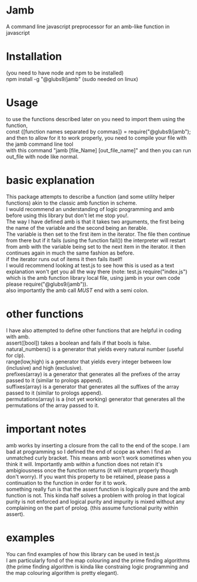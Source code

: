 # Jamb
A command line javascript preprocessor for an amb-like function in javascript

# Installation
(you need to have node and npm to be installed)                   
npm install -g "@glubs9/jamb" (sudo needed on linux)                       

# Usage
to use the functions described later on you need to import them using the function,                 
const {[function names separated by commas]} = require("@glubs9/jamb");             
and then to allow for it to work properly, you need to compile your file with the jamb command line tool                
with this command "jamb [file_Name] [out_file_name]" and then you can run out_file with node like normal.                            

# basic explanation
This package attempts to describe a function (and some utility helper functions) akin to the classic amb function in scheme.                  
I would recommend an understanding of logic programming and amb before using this library but don't let me stop you!.                           
The way I have defined amb is that it takes two arguments, the first being the name of the variable and the second being an iterable.                      
The variable is then set to the first item in the iterator. The file then continue from there but if it fails (using the function fail()) the interpreter will restart from amb with the variable being set to the next item in the iterator. it then continues again in much the same fashion as before.                  
if the iterator runs out of items it then fails itself!                                      
I would recommend looking at test.js to see how this is used as a text explanation won't get you all the way there (note: test.js require("index.js") which is the amb function library local file, using jamb in your own code please require("@glubs9/jamb")).            
also importantly the amb call *MUST* end with a semi colon.                           

# other functions 
I have also attempted to define other functions that are helpful in coding with amb.                      
assert([bool]) takes a boolean and fails if that bools is false.                   
natural_numbers() is a generator that yields every natural number (useful for clp).        
range(low,high) is a generator that yields every integer between low (inclusive) and high (exclusive).                       
prefixes(array) is a generator that generates all the prefixes of the array passed to it (similar to prologs append).                
suffixes(array) is a generator that generates all the suffixes of the array passed to it (similar to prologs append).                     
permutations(array) is a (not yet working) generator that generates all the permutations of the array passed to it.                         

# important notes
amb works by inserting a closure from the call to the end of the scope. I am bad at programming so I defined the end of scope as when I find an unmatched curly bracket. This means amb won't work sometimes when you think it will. Importantly amb within a function does not retain it's ambigiousness once the function returns (it will return properly though don't worry). If you want this property to be retained, please pass a continuation to the function in order for it to work.                   
something really fun is that the assert function is logically pure and the amb function is not. This kinda half solves a problem with prolog in that logical purity is not enforced and logical purity and impurity is mixed without any complaining on the part of prolog. (this assume functional purity within assert).                                 
# examples
You can find examples of how this library can be used in test.js             
I am particularly fond of the map colouring and the prime finding algorithms (the prime finding algorithm is kinda like constraing logic programming and the map colouring algorithm is pretty elegant).          
